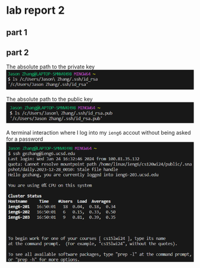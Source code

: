 # lab report 2
## part 1 
## part 2 
The absolute path to the private key
![Image](labreport2.1.png)

The absolute path to the public key
![Image](labreport2.2.png)

A terminal interaction where I log into my  `ieng6` accout without being asked for a password
![Image](labreport2.3.png)
